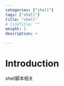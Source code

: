 ```yaml
---
categories: ["shell"] 
tags: ["shell"] 
title: "shell"
# linkTitle: ""
weight: 5
description: >
  
---
```


# Introduction
shell脚本相关
